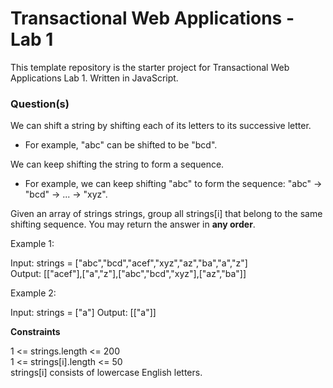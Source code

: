 # Transactional Web Applications - Lab 1

This template repository is the starter project for Transactional Web Applications Lab 1. Written in JavaScript.

### Question(s)

We can shift a string by shifting each of its letters to its successive letter.

- For example, "abc" can be shifted to be "bcd".

We can keep shifting the string to form a sequence.

- For example, we can keep shifting "abc" to form the sequence: "abc" -> "bcd" -> ... -> "xyz".

Given an array of strings strings, group all strings[i] that belong to the same shifting sequence. You may return the answer in **any order**.

Example 1:

Input: strings = ["abc","bcd","acef","xyz","az","ba","a","z"]  
Output: [["acef"],["a","z"],["abc","bcd","xyz"],["az","ba"]]

Example 2:

Input: strings = ["a"]
Output: [["a"]]

**Constraints**

1 <= strings.length <= 200  
1 <= strings[i].length <= 50  
strings[i] consists of lowercase English letters.
